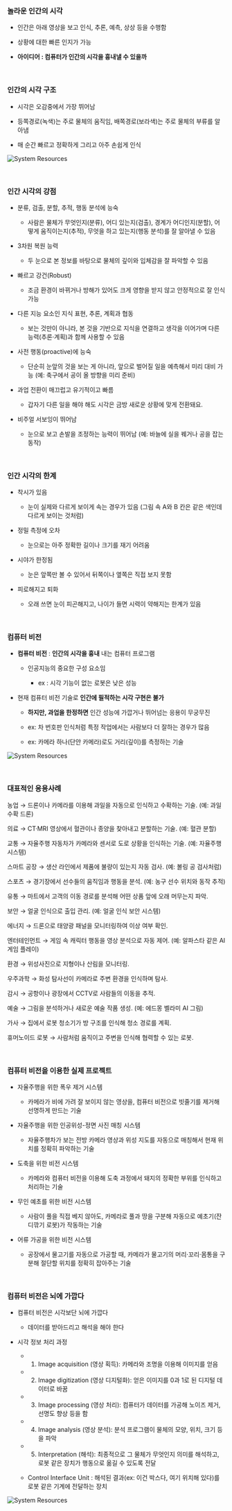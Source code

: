 ### 놀라운 인간의 시각

- 인간은 아래 영상을 보고 인식, 추론, 예측, 상상 등을 수행함

- 상황에 대한 빠른 인지가 가능

- **아이디어 : 컴퓨터가 인간의 시각을 흉내낼 수 있을까**

<br/>

### 인간의 시각 구조 

- 시각은 오감중에서 가장 뛰어남
 
- 등쪽경로(녹색)는 주로 물체의 움직임, 배쪽경로(보라색)는 주로 물체의 부류를 알아냄
    
- 매 순간 빠르고 정확하게 그리고 아주 손쉽게 인식

![System Resources](../../images/Computer%20Vision%20images/뇌구조.png)

<br/>

### 인간 시각의 강점

- 분류, 검출, 분할, 추적, 행동 분석에 능숙

    - 사람은 물체가 무엇인지(분류), 어디 있는지(검출), 경계가 어디인지(분할), 어떻게 움직이는지(추적), 무엇을 하고 있는지(행동 분석)를 잘 알아낼 수 있음

- 3차원 복원 능력

    - 두 눈으로 본 정보를 바탕으로 물체의 깊이와 입체감을 잘 파악할 수 있음

- 빠르고 강건(Robust)

    - 조금 환경이 바뀌거나 방해가 있어도 크게 영향을 받지 않고 안정적으로 잘 인식가능

- 다른 지능 요소인 지식 표현, 추론, 계획과 협동

    - 보는 것만이 아니라, 본 것을 기반으로 지식을 연결하고 생각을 이어가며 다른 능력(추론·계획)과 함께 사용할 수 있음

- 사전 행동(proactive)에 능숙

    - 단순히 눈앞의 것을 보는 게 아니라, 앞으로 벌어질 일을 예측해서 미리 대비 가능 (예: 축구에서 공이 올 방향을 미리 준비)

- 과업 전환이 매끄럽고 유기적이고 빠름

    - 갑자기 다른 일을 해야 해도 시각은 금방 새로운 상황에 맞게 전환돼요.

- 비주얼 서보잉이 뛰어남

    - 눈으로 보고 손발을 조정하는 능력이 뛰어남 (예: 바늘에 실을 꿰거나 공을 잡는 동작)

<br/>

### 인간 시각의 한계

- 착시가 있음

    - 눈이 실제와 다르게 보이게 속는 경우가 있음  (그림 속 A와 B 칸은 같은 색인데 다르게 보이는 것처럼)

- 정밀 측정에 오차

    - 눈으로는 아주 정확한 길이나 크기를 재기 어려움

- 시야가 한정됨

    - 눈은 앞쪽만 볼 수 있어서 뒤쪽이나 옆쪽은 직접 보지 못함

- 피로해지고 퇴화

    - 오래 쓰면 눈이 피곤해지고, 나이가 들면 시력이 약해지는 한계가 있음

<br/>

### 컴퓨터 비전

- **컴퓨터 비전** : **인간의 시각을 흉내** 내는 컴퓨터 프로그램

    - 인공지능의 중요한 구성 요소임
    
        - ex : 시각 기능이 없는 로봇은 낮은 성능 

- 현재 컴퓨터 비전 기술로 **인간에 필적하는 시각 구현은 불가**

    - **하지만, 과업을 한정하면** 인간 성능에 가깝거나 뛰어넘는 응용이 무궁무진
 
    - ex: 차 번호판 인식처럼 특정 작업에서는 사람보다 더 잘하는 경우가 많음
 
    - ex: 카메라 하나(단안 카메라)로도 거리(깊이)를 측정하는 기술

![System Resources](../../images/Computer%20Vision%20images/과업한정예시.png)

<br/>

### 대표적인 응용사례 

농업 → 드론이나 카메라를 이용해 과일을 자동으로 인식하고 수확하는 기술. (예: 과일 수확 드론)

의료 → CT·MRI 영상에서 혈관이나 종양을 찾아내고 분할하는 기술. (예: 혈관 분할)

교통 → 자율주행 자동차가 카메라와 센서로 도로 상황을 인식하는 기술. (예: 자율주행 시스템)

스마트 공장 → 생산 라인에서 제품에 불량이 있는지 자동 검사. (예: 볼링 공 검사처럼)

스포츠 → 경기장에서 선수들의 움직임과 행동을 분석. (예: 농구 선수 위치와 동작 추적)

유통 → 마트에서 고객의 이동 경로를 분석해 어떤 상품 앞에 오래 머무는지 파악.

보안 → 얼굴 인식으로 출입 관리. (예: 얼굴 인식 보안 시스템)

에너지 → 드론으로 태양광 패널을 모니터링하여 이상 여부 확인.

엔터테인먼트 → 게임 속 캐릭터 행동을 영상 분석으로 자동 제어. (예: 알파스타 같은 AI 게임 플레이)

환경 → 위성사진으로 지형이나 산림을 모니터링.

우주과학 → 화성 탐사선이 카메라로 주변 환경을 인식하며 탐사.

감시 → 공항이나 광장에서 CCTV로 사람들의 이동을 추적.

예술 → 그림을 분석하거나 새로운 예술 작품 생성. (예: 에드몽 벨라미 AI 그림)

가사 → 집에서 로봇 청소기가 방 구조를 인식해 청소 경로를 계획.

휴머노이드 로봇 → 사람처럼 움직이고 주변을 인식해 협력할 수 있는 로봇.

<br/>

### 컴퓨터 비전을 이용한 실제 프로젝트 

- 자율주행을 위한 폭우 제거 시스템

    - 카메라가 비에 가려 잘 보이지 않는 영상을, 컴퓨터 비전으로 빗줄기를 제거해 선명하게 만드는 기술

- 자율주행을 위한 인공위성-정면 사진 매칭 시스템
    
    - 자율주행차가 보는 전방 카메라 영상과 위성 지도를 자동으로 매칭해서 현재 위치를 정확히 파악하는 기술

- 도축을 위한 비전 시스템

    - 카메라와 컴퓨터 비전을 이용해 도축 과정에서 돼지의 정확한 부위를 인식하고 처리하는 기술
 
- 무인 예초를 위한 비전 시스템

     - 사람이 풀을 직접 베지 않아도, 카메라로 풀과 땅을 구분해 자동으로 예초기(잔디깎기 로봇)가 작동하는 기술

- 어류 가공을 위한 비전 시스템

    - 공장에서 물고기를 자동으로 가공할 때, 카메라가 물고기의 머리·꼬리·몸통을 구분해 절단할 위치를 정확히 잡아주는 기술

<br/>

### 컴퓨터 비전은 뇌에 가깝다

- 컴퓨터 비전은 시각보단 뇌에 가깝다

    - 데이터를 받아드리고 해석을 해야 한다

- 시각 정보 처리 과정

    - 1. Image acquisition (영상 획득): 카메라와 조명을 이용해 이미지를 얻음

    - 2. Image digitization (영상 디지털화): 얻은 이미지를 0과 1로 된 디지털 데이터로 바꿈

    - 3. Image processing (영상 처리): 컴퓨터가 데이터를 가공해 노이즈 제거, 선명도 향상 등을 함

    - 4. Image analysis (영상 분석): 분석 프로그램이 물체의 모양, 위치, 크기 등을 파악

    - 5. Interpretation (해석): 최종적으로 그 물체가 무엇인지 의미를 해석하고, 로봇 같은 장치가 행동으로 옮길 수 있도록 전달
     
    - Control Interface Unit : 해석된 결과(ex: 이건 박스다, 여기 위치해 있다)를 로봇 같은 기계에 전달하는 장치
  
![System Resources](../../images/Computer%20Vision%20images/시각정보처리과정.png)















































